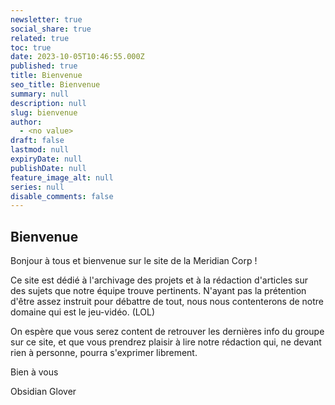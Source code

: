 ```yaml
---
newsletter: true
social_share: true
related: true
toc: true
date: 2023-10-05T10:46:55.000Z
published: true
title: Bienvenue
seo_title: Bienvenue
summary: null
description: null
slug: bienvenue
author:
  - <no value>
draft: false
lastmod: null
expiryDate: null
publishDate: null
feature_image_alt: null
series: null
disable_comments: false
---
```


## Bienvenue

Bonjour à tous et bienvenue sur le site de la Meridian Corp !

Ce site est dédié à l'archivage des projets et à la rédaction d'articles sur des sujets que notre équipe trouve pertinents.
N'ayant pas la prétention d'être assez instruit pour débattre de tout, nous nous contenterons de notre domaine qui est le jeu-vidéo. (LOL)

On espère que vous serez content de retrouver les dernières info du groupe sur ce site, et que vous prendrez plaisir à lire notre rédaction qui, ne devant rien à personne, pourra s'exprimer librement.

Bien à vous

Obsidian Glover
